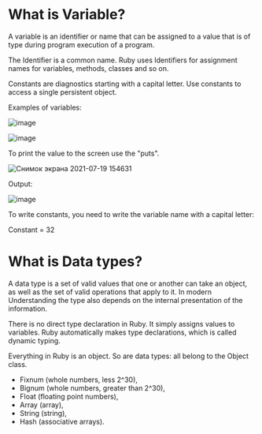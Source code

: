 # What is Variable?
          
A variable is an identifier or name that can be assigned to a value that is of type during program execution of a program.


The Identifier is a common name. Ruby uses Identifiers for assignment
names for variables, methods, classes and so on.

Constants are diagnostics starting with a capital letter. Use constants
to access a single persistent object.


Examples of variables:

![image](https://user-images.githubusercontent.com/70166078/126148274-9dcfea8f-295f-4284-9107-07965f73646f.png)


![image](https://user-images.githubusercontent.com/70166078/126147739-56743bd9-9015-4eb1-92cb-648b9d227c0b.png)

To print the value to the screen use the "puts".

![Снимок экрана 2021-07-19 154631](https://user-images.githubusercontent.com/70166078/126151486-cf45c740-5b3b-4d75-bbe4-ec00de461f97.png)


Output:

![image](https://user-images.githubusercontent.com/70166078/126151556-6edae6d4-4fec-4d35-b690-1381b0dd6ebf.png)

To write constants, you need to write the variable name with a capital letter:

Constant = 32

# What is Data types?

A data type is a set of valid values that one or another can take
an object, as well as the set of valid operations that apply to it. In modern
Understanding the type also depends on the internal presentation of the information.

There is no direct type declaration in Ruby. It simply assigns values to variables.
Ruby automatically makes type declarations, which is called dynamic typing.

Everything in Ruby is an object. So are data types: all belong to the Object class.

* Fixnum (whole numbers, less 2^30),
* Bignum (whole numbers, greater than 2^30),
* Float (floating point numbers),
* Array (array),
* String (string),
* Hash (associative arrays).
